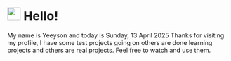  <h1>
    <img src="https://emojis.slackmojis.com/emojis/images/1643510097/45343/hi.gif?1643510097" width="30"/> 
    Hello!
 </h1>
 <p>
    My name is Yeeyson and today is Sunday, 13 April 2025
    Thanks for visiting my profile, I have some test projects going on others are done learning projects and others are real projects.
    Feel free to watch and use them.
 </p>
